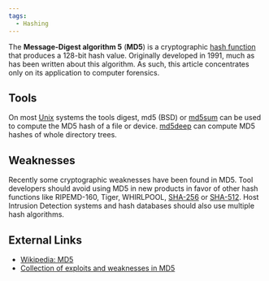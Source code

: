 ```yaml
---
tags:
  - Hashing
---
```

The **Message-Digest algorithm 5** (**MD5**) is a cryptographic [hash
function](hash.md) that produces a 128-bit hash value.
Originally developed in 1991, much as has been written about this
algorithm. As such, this article concentrates only on its application to
computer forensics.

## Tools

On most [Unix](unix.md) systems the tools digest, md5 (BSD) or
[md5sum](md5sum.md) can be used to compute the MD5 hash of a file or device.
[md5deep](md5deep.md) can compute MD5 hashes of whole directory trees.

## Weaknesses

Recently some cryptographic weaknesses have been found in MD5. Tool developers
should avoid using MD5 in new products in favor of other hash functions like
RIPEMD-160, Tiger, WHIRLPOOL,
[SHA-256](sha-2.md) or [SHA-512](sha-2.md). Host Intrusion Detection
systems and hash databases should also use multiple hash algorithms.

## External Links

* [Wikipedia: MD5](https://en.wikipedia.org/wiki/MD5)
* [Collection of exploits and weaknesses in MD5](http://blog.boreas.ro/2007/11/exploiting-md5-and-other-hashing.html)
